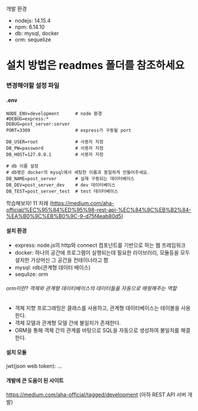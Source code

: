 개발 환경
- nodejs: 14.15.4
- npm: 6.14.10
- db: mysql, docker
- orm: sequelize

# 설치 방법은 readmes 폴더를 참조하세요

### 변경해야할 설정 파일
#### .env
```
NODE_ENV=development      # node 환경
#DEBUG=express:*
DEBUG=post_server:server
PORT=3309                 # express가 구동될 port

DB_USER=root              # 사용자 지정
DB_PW=password            # 사용자 지정
DB_HOST=127.0.0.1         # 사용자 지정

# db 이름 설정
# db명은 docker의 mysql에서 세팅한 이름과 동일하게 만들어주세요.
DB_NAME=post_server       # 실제 구동되는 데이터베이스
DB_DEV=post_server_dev    # dev 데이터베이스
DB_TEST=post_server_test  # test 데이터베이스
```

학습해보자! 11 차례 (https://medium.com/aha-official/%EC%95%84%ED%95%98-rest-api-%EC%84%9C%EB%B2%84-%EA%B0%9C%EB%B0%9C-9-d75f4eab80d5)

#### 설치 환경
- express: node.js의 http와 connect 컴포넌트를 기반으로 하는 웹 프레임워크
- docker: 하나의 공간에 프로그램이 실행되는데 필요한 라이브러리, 모듈등을 모두 설치한 가상머신
그 공간을 컨테이너라고 함
- mysql: rdb(관계형 데이터 베이스)
- sequlize: orm
###### orm이란? 객체와 관계형 데이터베이스의 데이터들을 자동으로 매핑해주는 역할
- 객체 지향 프로그래밍은 클래스를 사용하고, 관계형 데이터베이스는 테이블을 사용한다.
- 객체 모델과 관계형 모델 간에 불일치가 존재한다.
- ORM을 통해 객체 간의 관계를 바탕으로 SQL을 자동으로 생성하여 불일치를 해결한다.

#### 설치 모듈
jwt(json web token): 
...


#### 개발에 큰 도움이 된 사이트
https://medium.com/aha-official/tagged/development (아하 REST API 서버 개발)